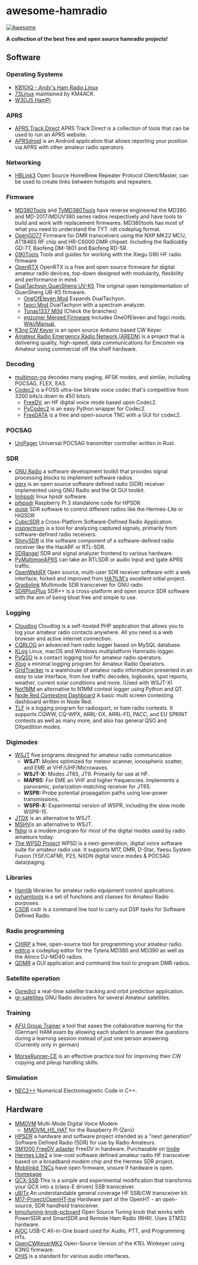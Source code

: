 # awesome-hamradio

[![Awesome](https://awesome.re/badge.svg)](https://awesome.re)

**A collection of the best free and open source hamradio projects!**

## Software

### Operating Systems

+ [KB1OIQ - Andy's Ham Radio Linux](https://sourceforge.net/projects/kb1oiq-andysham/)
+ [73Linux](https://github.com/km4ack/73Linux) maintained by KM4ACK.
+ [W3DJS HamPi](https://github.com/dslotter/HamPi)

### APRS

+ [APRS Track Direct](https://github.com/qvarforth/trackdirect) APRS Track Direct is a collection of tools that can be used to run an APRS website.
+ [APRSdroid](https://github.com/ge0rg/aprsdroid) is an Android application that allows reporting your position via APRS with other amateur radio operators.

### Networking

+ [HBLink3](https://github.com/n0mjs710/hblink3) Open Source HomeBrew Repeater Protocol Client/Master, can be used to create links between hotspots and repeaters.

### Firmware

+ [MD380Tools](https://github.com/travisgoodspeed/md380tools) and [TyMD380Tools](https://github.com/KG5RKI/TyMD380Tools) have reverse engineered the MD380 and MD-2017/MDUV380 series radios respectively and have tools to build and work with replacement firmwares. MD380tools has most of what you need to understand the TYT .rdt codeplug format.
+ [OpenGD77](https://github.com/rogerclarkmelbourne/OpenGD77)  Firmware for DMR transceivers using the NXP MK22 MCU, AT1846S RF chip and HR-C6000 DMR chipset. Including the Radioddiy GD-77, Baofeng DM-1801 and Baofeng RD-5R.
+ [G90Tools](https://github.com/OpenHamradioFirmware/G90Tools)  Tools and guides for working with the Xiegu G90 HF radio firmware
+ [OpenRTX](https://github.com/OpenRTX/OpenRTX) OpenRTX is a free and open source firmware for digital amateur radio devices, top-down designed with modularity, flexibility and performance in mind.
+ [DualTachyon QuanSheng UV-K5](https://github.com/DualTachyon/uv-k5-firmware) The original open reimplementation of QuanSheng UB-K5 firmware. 
  + [OneOfEleven Mod](https://github.com/OneOfEleven/uv-k5-firmware-custom) Expands DualTachyon.
  + [fagci Mod](https://github.com/fagci/uv-k5-firmware-fagci-mod) DualTachyon with a spectrum analyzer. 
  + [Tunas1337 M0d](https://github.com/Tunas1337/uv-k5-firmware) (Check the branches)
  + [egzumer Merged Firmware](https://github.com/egzumer/uv-k5-firmware-custom) Includes OneOfEleven and fagci mods. [Wiki/Manual.](https://github.com/egzumer/uv-k5-firmware-custom/wiki)
+ [K3ng CW Keyer](https://github.com/k3ng/k3ng_cw_keyer) is an open source Arduino based CW Keyer.
+ [Amateur Radio Emergency Radio Network (AREDN)](https://github.com/aredn/aredn) is a project that is delivering quality, high-speed, data communications for Emcomm via Amateur using commercial off the shelf hardware.

### Decoding

+ [multimon-ng](https://github.com/EliasOenal/multimon-ng) decodes many paging, AFSK modes, and similar, including POCSAG, FLEX, EAS.
+ [Codec2](https://github.com/drowe67/codec2) is a FOSS ultra-low bitrate voice codec that's competitive from 3200 bits/s down to 450 bits/s.
  + [FreeDV](https://freedv.org/), an HF digital voice mode based upon Codec2.
  + [PyCodec2](https://github.com/gregorias/pycodec2) is an easy Python wrapper for Codec2. 
  + [FreeDATA](https://github.com/DJ2LS/FreeDATA) is a free and open-source TNC with a GUI for codec2.

### POCSAG

+ [UniPager](https://github.com/rwth-afu/UniPager) Universal POCSAG transmitter controller written in Rust.

### SDR

+ [GNU Radio](https://github.com/gnuradio/gnuradio) a software development toolkit that provides signal processing blocks to implement software radios.
+ [gqrx](https://github.com/csete/gqrx) is an open source software defined radio (SDR) receiver implemented using GNU Radio and the Qt GUI toolkit.
+ [linhpsdr](https://github.com/g0orx/linhpsdr) linux hpsdr software.
+ [pihpsdr](https://github.com/g0orx/pihpsdr) Raspberry Pi 3 standalone code for HPSDR
+ [quisk](http://james.ahlstrom.name/quisk/) SDR software to control different radios like the Hermes-Lite or HiQSDR
+ [CubicSDR](https://github.com/cjcliffe/CubicSDR) a Cross-Platform Software-Defined Radio Application.
+ [insprectrum](https://github.com/miek/inspectrum) is a tool for analyzing captured signals, primarily from software-defined radio receivers.
+ [ShinySDR](https://github.com/kpreid/shinysdr) is the software component of a software-defined radio receiver like the HackRF or RTL-SDR.
+ [SDRangel](https://github.com/f4exb/sdrangel) SDR and signal analyzer frontend to various hardware.
+ [PyMultimonAPRS](https://github.com/asdil12/pymultimonaprs) can take an RTLSDR or audio input and Igate APRS traffic.
+ [OpenWebRX](https://github.com/jketterl/openwebrx) Open source, multi-user SDR receiver software with a web interface, forked and improved from [HA7ILM's](https://github.com/ha7ilm/openwebrx) excellent initial project.
+ [Qradiolink](https://github.com/qradiolink/qradiolink) Multimode SDR transceiver for GNU radio
+ [SDRPlusPlus](https://github.com/AlexandreRouma/SDRPlusPlus) SDR++ is a cross-platform and open source SDR software with the aim of being bloat free and simple to use.

### Logging

+ [Cloudlog](https://github.com/magicbug/Cloudlog) Cloudlog is a self-hosted PHP application that allows you to log your amateur radio contacts anywhere. All you need is a web browser and active internet connection.
+ [CQRLOG](https://github.com/ok2cqr/cqrlog) an advanced ham radio logger based on MySQL database.
+ [KLog](https://github.com/ea4k/klog) Linux, macOS and Windows multiplatform Hamradio logger.
+ [PyQSO](https://github.com/ctjacobs/pyqso) is a contact logging tool for amateur radio operators.
+ [Xlog](http://www.nongnu.org/xlog/) a minimal logging program for Amateur Radio Operators.
+ [GridTracker](https://gitlab.com/gridtracker.org/gridtracker) is a warehouse of amateur radio information presented in an easy to use interface, from live traffic decodes, logbooks, spot reports, weather, current solar conditions and more. (Used with WSJT-X)
+ [Not1MM](https://github.com/mbridak/not1mm) an alternative to N1MM contest logger using Python and QT.
+ [Node Red Contesting Dashboard](https://github.com/kylekrieg/Node-Red-Contesting-Dashboard) A basic multi screen contesting dashboard written in Node Red.
+ [TLF](https://github.com/Tlf/tlf) is a logging program for radiosport, or ham radio contests. It supports CQWW, CQ-WPX, ARRL-DX, ARRL-FD, PACC, and EU SPRINT contests as well as many more, and also has general QSO and DXpedition modes.

### Digimodes

+ [WSJT](https://sourceforge.net/projects/wsjt/) five programs designed for amateur radio communication
  + **WSJT:** Modes optimized for meteor scanner, ionospheric scatter, and EME at VHF/UHF/Microwaves.
  + **WSJT-X:** Modes JT65, JT9. Primarily for use at HF.
  + **MAP65:** For EME an VHF and higher frequencies. Implements a panoramic, polarization-matching receiver for JT65.
  + **WSPR:** Probe potential propagation paths using low-power transmissions.
  + **WSPR-X:** Experimental version of WSPR, including the slow mode WSPR-15.
+ [JTDX](https://sourceforge.net/projects/jtdx/) is an alternative to WSJT.
+ [MSHV](https://sourceforge.net/projects/mshv/)is an alternative to WSJT.
+ [fldigi](https://sourceforge.net/projects/fldigi/) is a modem program for most of the digital modes used by radio amateurs today.
+ [The WPSD Project](https://wpsd.radio/) WPSD is a next-generation, digital voice software suite for amateur radio use. It supports M17, DMR, D-Star, Yaesu System Fusion (YSF/C4FM), P25, NXDN digital voice modes & POCSAG data/paging.

### Libraries

+ [Hamlib](https://github.com/Hamlib/Hamlib) libraries for amateur radio equipment control applications.
+ [pyhamtools](https://github.com/dh1tw/pyhamtools ) is a set of functions and classes for Amateur Radio purposes.
+ [CSDR](https://github.com/ha7ilm/csdr) csdr is a command line tool to carry out DSP tasks for Software Defined Radio.

### Radio programming

+ [CHIRP](https://chirp.danplanet.com/projects/chirp/wiki/Home) a free, open-source tool for programming your amateur radio.
+ [editcp](https://github.com/DaleFarnsworth/codeplug/tree/master/editcp) a codeplug editor  for the Tytera MD380 and MD390 as well as the Alinco DJ-MD40 radios.
+ [QDMR](https://github.com/hmatuschek/qdmr) a GUI application and command line tool to program DMR radios.

### Satellite operation

+ [Gpredict](http://gpredict.oz9aec.net/) a real-time satellite tracking and orbit prediction application.
+ [gr-satellites](https://github.com/daniestevez/gr-satellites) GNU Radio decoders for several Amateur satellites.

### Training

+ [AFU Group Trainer](https://github.com/ccoors/afu-group-trainer) a tool that eases the collaborative learning for the (German) HAM exam by allowing each student to answer the questions during a learning session instead of just one person answering. (Currently only in german)

+ [MorseRunner-CE](https://github.com/w7sst/MorseRunner) is an effective practice tool for improving their CW copying and pileup handling skills.

### Simulation

+ [NEC2++](https://github.com/tmolteno/necpp) Numerical Electromagnetic Code in C++.

## Hardware

+ [MMDVM](https://github.com/g4klx/MMDVM) Multi-Mode Digital Voice Modem
  + [MMDVM_HS_HAT](https://github.com/mathisschmieder/MMDVM_HS_Hat) for the Raspberry Pi (Zero)
+ [HPSDR](http://openhpsdr.org/) a hardware and software project intended as a "next generation" Software Defined Radio (SDR) for use by Radio Amateurs.
+ [SM1000 FreeDV adapter](http://www.rowetel.com/wordpress/?page_id=3902) FreeDV in hardware. Purchasable on [tindie](https://www.tindie.com/products/edwin/sm1000-freedv-adpapter/)
+ [Hermes Lite2](https://github.com/softerhardware/Hermes-Lite2) a low-cost software defined amateur radio HF transceiver based on a broadband modem chip and the Hermes SDR project.
+ [Mobilinkd TNCs](https://github.com/mobilinkd) have open firmware, unsure if hardware is open. [Homepage](http://www.mobilinkd.com/)
+ [QCX-SSB](https://github.com/threeme3/QCX-SSB)  This is a simple and experimental modification that transforms your QCX into a (class-E driven) SSB transceiver.
+ [uBITx](https://www.hfsignals.com/index.php/ubitx/) An understandable general coverage HF SSB/CW transceiver kit.
+ [M17-Project/OpenHT-hw](https://github.com/M17-Project/OpenHT-hw) Hardware part of the OpenHT - an open-source, SDR handheld transceiver.
+ [bmo/tuning-knob-pcboard](https://github.com/bmo/tuning-knob-pcboard) Open Source Tuning knob that works with PowerSDR and SmartSDR and Remote Ham Radio (RHR). Uses STM32 hardware.
+ [AIOC](https://github.com/skuep/AIOC) USB-C All-in-One board used for Audio, PTT, and Programming HTs.
+ [OpenCWKeyerMK2](https://github.com/ok1cdj/OpenCWKeyerMK2) Open-Source Version of the K1EL Winkeyer using K3NG firmware.
+ [OHIS](https://github.com/open-headset-interconnect-standard/ohis) is a standard for various audio interfaces.
